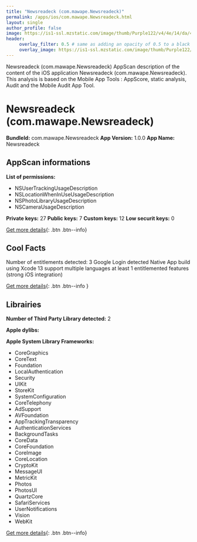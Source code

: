 ```yaml
---
title: "Newsreadeck (com.mawape.Newsreadeck)"
permalink: /apps/ios/com.mawape.Newsreadeck.html
layout: single
author_profile: false
image: https://is1-ssl.mzstatic.com/image/thumb/Purple122/v4/4e/14/da/4e14da1b-8dff-b99d-a1cc-0193ac5af13c/AppIcon-0-1x_U007emarketing-0-5-0-85-220.png/512x512bb.jpg
header: 
     overlay_filter: 0.5 # same as adding an opacity of 0.5 to a black background
     overlay_image: https://is1-ssl.mzstatic.com/image/thumb/Purple122/v4/4e/14/da/4e14da1b-8dff-b99d-a1cc-0193ac5af13c/AppIcon-0-1x_U007emarketing-0-5-0-85-220.png/512x512bb.jpg
---
```

Newsreadeck (com.mawape.Newsreadeck) AppScan description of the content of the iOS application Newsreadeck (com.mawape.Newsreadeck). This analysis is based on the Mobile App Tools : AppScore, static analysis, Audit and the Mobile Audit App Tool.

# Newsreadeck (com.mawape.Newsreadeck)

**BundleId:** com.mawape.Newsreadeck
**App Version:** 1.0.0
**App Name:** Newsreadeck


## AppScan informations 

**List of permissions:** 
- NSUserTrackingUsageDescription
- NSLocationWhenInUseUsageDescription
- NSPhotoLibraryUsageDescription
- NSCameraUsageDescription
  
  
**Private keys:** 27
**Public keys:** 7
**Custom keys:** 12
**Low securit keys:** 0
  
[Get more details](/pricing.html){: .btn .btn--info}

## Cool Facts

Number of entitlements detected: 3
Google Login detected
Native App
build using Xcode 13
support multiple languages
at least 1 entitlemented features (strong iOS integration)
  
[Get more details](/pricing.html){: .btn .btn--info }

## Librairies 
**Number of Third Party Library detected:** 2


**Apple dylibs:**


**Apple System Library Frameworks:**
- CoreGraphics
- CoreText
- Foundation
- LocalAuthentication
- Security
- UIKit
- StoreKit
- SystemConfiguration
- CoreTelephony
- AdSupport
- AVFoundation
- AppTrackingTransparency
- AuthenticationServices
- BackgroundTasks
- CoreData
- CoreFoundation
- CoreImage
- CoreLocation
- CryptoKit
- MessageUI
- MetricKit
- Photos
- PhotosUI
- QuartzCore
- SafariServices
- UserNotifications
- Vision
- WebKit


  
[Get more details](/pricing.html){: .btn .btn--info}

